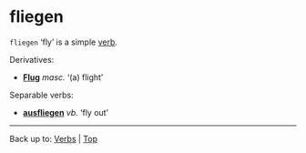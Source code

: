 # fliegen

`fliegen` ‘fly’ is a simple [verb](../../index.md).

Derivatives:
- **[Flug](../../../nouns/f/fl/Flug.md)** *masc.* ‘(a) flight’

Separable verbs:
- **[ausfliegen](../../a/au/ausfliegen.md)** *vb.* ‘fly out’

----

Back up to: [Verbs](../../index.md) | [Top](../../../index.md)
